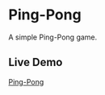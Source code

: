 # Ping-Pong
A simple Ping-Pong game.

## Live Demo

[Ping-Pong](https://leitnerbua.github.io/Ping-Pong)
